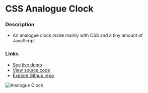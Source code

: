 # CSS Analogue Clock

### Description
- An analogue clock made mainly with CSS and a tiny amount of JavaScript


### Links
- [See live demo](https://css-analogue-clock.rjlevy.repl.co)
- [View source code](https://repl.it/@rjlevy/css-analogue-clock)
- [Explore Github repo](https://github.com/rolandjlevy/css-analogue-clock/)

![Analogue Clock](https://css-analogue-clock.rjlevy.repl.co/images/clock.png "Analogue Clock")